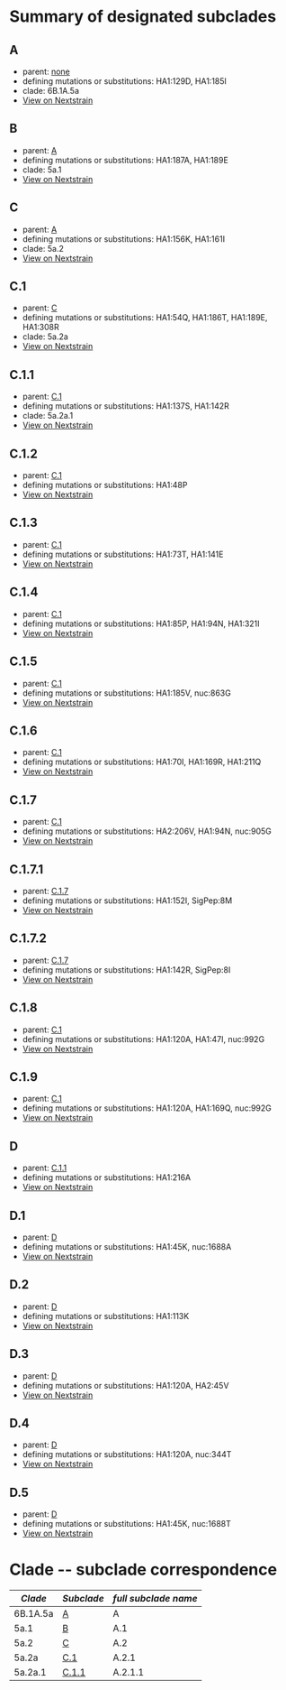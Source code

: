 # Summary of designated subclades
## A
 * parent: [none](#none)
 * defining mutations or substitutions: HA1:129D, HA1:185I
 * clade: 6B.1A.5a
 * [View on Nextstrain](https://nextstrain.org/seasonal-flu/h1n1pdm/ha/6y?branchLabel=Subclade&c=subclade&label=Subclade:A)

## B
 * parent: [A](#A)
 * defining mutations or substitutions: HA1:187A, HA1:189E
 * clade: 5a.1
 * [View on Nextstrain](https://nextstrain.org/seasonal-flu/h1n1pdm/ha/6y?branchLabel=Subclade&c=subclade&label=Subclade:B)

## C
 * parent: [A](#A)
 * defining mutations or substitutions: HA1:156K, HA1:161I
 * clade: 5a.2
 * [View on Nextstrain](https://nextstrain.org/seasonal-flu/h1n1pdm/ha/6y?branchLabel=Subclade&c=subclade&label=Subclade:C)

## C.1
 * parent: [C](#C)
 * defining mutations or substitutions: HA1:54Q, HA1:186T, HA1:189E, HA1:308R
 * clade: 5a.2a
 * [View on Nextstrain](https://nextstrain.org/seasonal-flu/h1n1pdm/ha/6y?branchLabel=Subclade&c=subclade&label=Subclade:C.1)

## C.1.1
 * parent: [C.1](#C1)
 * defining mutations or substitutions: HA1:137S, HA1:142R
 * clade: 5a.2a.1
 * [View on Nextstrain](https://nextstrain.org/seasonal-flu/h1n1pdm/ha/6y?branchLabel=Subclade&c=subclade&label=Subclade:C.1.1)

## C.1.2
 * parent: [C.1](#C1)
 * defining mutations or substitutions: HA1:48P
 * [View on Nextstrain](https://nextstrain.org/seasonal-flu/h1n1pdm/ha/6y?branchLabel=Subclade&c=subclade&label=Subclade:C.1.2)

## C.1.3
 * parent: [C.1](#C1)
 * defining mutations or substitutions: HA1:73T, HA1:141E
 * [View on Nextstrain](https://nextstrain.org/seasonal-flu/h1n1pdm/ha/6y?branchLabel=Subclade&c=subclade&label=Subclade:C.1.3)

## C.1.4
 * parent: [C.1](#C1)
 * defining mutations or substitutions: HA1:85P, HA1:94N, HA1:321I
 * [View on Nextstrain](https://nextstrain.org/seasonal-flu/h1n1pdm/ha/6y?branchLabel=Subclade&c=subclade&label=Subclade:C.1.4)

## C.1.5
 * parent: [C.1](#C1)
 * defining mutations or substitutions: HA1:185V, nuc:863G
 * [View on Nextstrain](https://nextstrain.org/seasonal-flu/h1n1pdm/ha/6y?branchLabel=Subclade&c=subclade&label=Subclade:C.1.5)

## C.1.6
 * parent: [C.1](#C1)
 * defining mutations or substitutions: HA1:70I, HA1:169R, HA1:211Q
 * [View on Nextstrain](https://nextstrain.org/seasonal-flu/h1n1pdm/ha/6y?branchLabel=Subclade&c=subclade&label=Subclade:C.1.6)

## C.1.7
 * parent: [C.1](#C1)
 * defining mutations or substitutions: HA2:206V, HA1:94N, nuc:905G
 * [View on Nextstrain](https://nextstrain.org/seasonal-flu/h1n1pdm/ha/6y?branchLabel=Subclade&c=subclade&label=Subclade:C.1.7)

## C.1.7.1
 * parent: [C.1.7](#C17)
 * defining mutations or substitutions: HA1:152I, SigPep:8M
 * [View on Nextstrain](https://nextstrain.org/seasonal-flu/h1n1pdm/ha/6y?branchLabel=Subclade&c=subclade&label=Subclade:C.1.7.1)

## C.1.7.2
 * parent: [C.1.7](#C17)
 * defining mutations or substitutions: HA1:142R, SigPep:8I
 * [View on Nextstrain](https://nextstrain.org/seasonal-flu/h1n1pdm/ha/6y?branchLabel=Subclade&c=subclade&label=Subclade:C.1.7.2)

## C.1.8
 * parent: [C.1](#C1)
 * defining mutations or substitutions: HA1:120A, HA1:47I, nuc:992G
 * [View on Nextstrain](https://nextstrain.org/seasonal-flu/h1n1pdm/ha/6y?branchLabel=Subclade&c=subclade&label=Subclade:C.1.8)

## C.1.9
 * parent: [C.1](#C1)
 * defining mutations or substitutions: HA1:120A, HA1:169Q, nuc:992G
 * [View on Nextstrain](https://nextstrain.org/seasonal-flu/h1n1pdm/ha/6y?branchLabel=Subclade&c=subclade&label=Subclade:C.1.9)

## D
 * parent: [C.1.1](#C11)
 * defining mutations or substitutions: HA1:216A
 * [View on Nextstrain](https://nextstrain.org/seasonal-flu/h1n1pdm/ha/6y?branchLabel=Subclade&c=subclade&label=Subclade:D)

## D.1
 * parent: [D](#D)
 * defining mutations or substitutions: HA1:45K, nuc:1688A
 * [View on Nextstrain](https://nextstrain.org/seasonal-flu/h1n1pdm/ha/6y?branchLabel=Subclade&c=subclade&label=Subclade:D.1)

## D.2
 * parent: [D](#D)
 * defining mutations or substitutions: HA1:113K
 * [View on Nextstrain](https://nextstrain.org/seasonal-flu/h1n1pdm/ha/6y?branchLabel=Subclade&c=subclade&label=Subclade:D.2)

## D.3
 * parent: [D](#D)
 * defining mutations or substitutions: HA1:120A, HA2:45V
 * [View on Nextstrain](https://nextstrain.org/seasonal-flu/h1n1pdm/ha/6y?branchLabel=Subclade&c=subclade&label=Subclade:D.3)

## D.4
 * parent: [D](#D)
 * defining mutations or substitutions: HA1:120A, nuc:344T
 * [View on Nextstrain](https://nextstrain.org/seasonal-flu/h1n1pdm/ha/6y?branchLabel=Subclade&c=subclade&label=Subclade:D.4)

## D.5
 * parent: [D](#D)
 * defining mutations or substitutions: HA1:45K, nuc:1688T
 * [View on Nextstrain](https://nextstrain.org/seasonal-flu/h1n1pdm/ha/6y?branchLabel=Subclade&c=subclade&label=Subclade:D.5)

# Clade -- subclade correspondence
|*Clade*|*Subclade*|*full subclade name*|
|-------------|---------|----------------------|
|6B.1A.5a|[A](#A)|A|
|5a.1|[B](#B)|A.1|
|5a.2|[C](#C)|A.2|
|5a.2a|[C.1](#C1)|A.2.1|
|5a.2a.1|[C.1.1](#C11)|A.2.1.1|
